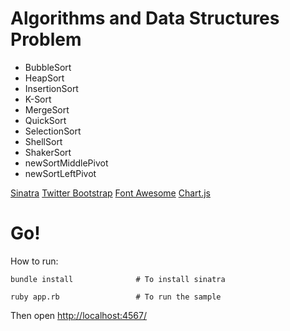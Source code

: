 Algorithms and Data Structures Problem
====
<p>
	<ul>
		<li>BubbleSort</li>
		<li>HeapSort</li>
		<li>InsertionSort</li>
		<li>K-Sort</li>
		<li>MergeSort</li>
		<li>QuickSort</li>
		<li>SelectionSort</li>
		<li>ShellSort</li>
		<li>ShakerSort</li>
		<li>newSortMiddlePivot</li>
		<li>newSortLeftPivot</li>
	</ul>
</p>

[Sinatra](http://www.sinatrarb.com/)
[Twitter Bootstrap](http://twitter.github.com/bootstrap/)
[Font Awesome](http://fortawesome.github.io/Font-Awesome/)
[Chart.js](http://www.chartjs.org/)

Go!
===

How to run:

    bundle install				# To install sinatra

	ruby app.rb 				# To run the sample
	
Then open [http://localhost:4567/](http://localhost:4567/)